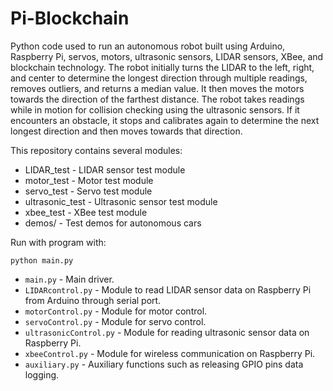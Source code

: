 # Pi-Blockchain

Python code used to run an autonomous robot built using Arduino, Raspberry Pi, servos, motors, ultrasonic sensors, LIDAR sensors, XBee, and blockchain technology. The robot initially turns the LIDAR to the left, right, and center to determine the longest direction through multiple readings, removes outliers, and returns a median value. It then moves the motors towards the direction of the farthest distance. The robot takes readings while in motion for collision checking using the ultrasonic sensors. If it encounters an obstacle, it stops and calibrates again to determine the next longest direction and then moves towards that direction.

This repository contains several modules:
* LIDAR_test - LIDAR sensor test module
* motor_test - Motor test module
* servo_test - Servo test module
* ultrasonic_test - Ultrasonic sensor test module
* xbee_test - XBee test module
* demos/ - Test demos for autonomous cars

Run with program with:
```
python main.py
```
- `main.py` - Main driver.
- `LIDARcontrol.py` - Module to read LIDAR sensor data on Raspberry Pi from Arduino through serial port.
- `motorControl.py` - Module for motor control.
- `servoControl.py` - Module for servo control.
- `ultrasonicControl.py` - Module for reading ultrasonic sensor data on Raspberry Pi.
- `xbeeControl.py` - Module for wireless communication on Raspberry Pi.
- `auxiliary.py` - Auxiliary functions such as releasing GPIO pins data logging.
